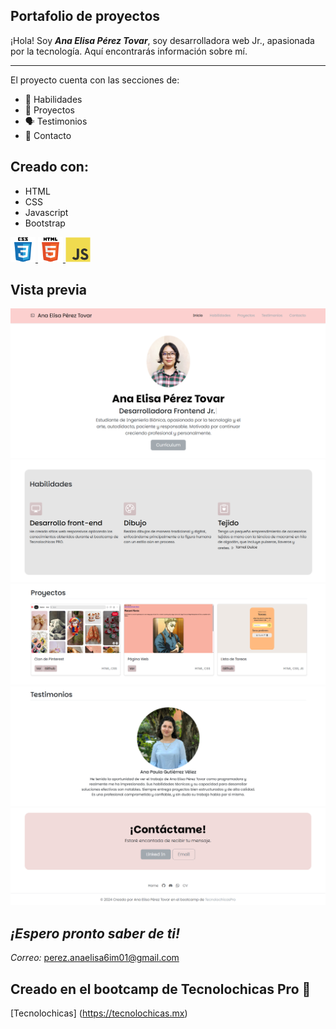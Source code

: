 ## Portafolio de proyectos ##
¡Hola! Soy ***Ana Elisa Pérez Tovar***, soy desarrolladora web Jr., apasionada por la tecnología. Aquí encontrarás información sobre mí.

---
El proyecto cuenta con las secciones de:
- 🦾 Habilidades 
- 🚧 Proyectos 
- 🗣️ Testimonios 
- 📨 Contacto 

## Creado con:
- HTML
- CSS
- Javascript
- Bootstrap

<a href="https://www.w3schools.com/css/" target="_blank"> <img src="https://raw.githubusercontent.com/devicons/devicon/master/icons/css3/css3-original-wordmark.svg" alt="css3" width="40" height="40"/> </a>
<a href="https://www.w3.org/html/" target="_blank"> <img src="https://raw.githubusercontent.com/devicons/devicon/master/icons/html5/html5-original-wordmark.svg" alt="html5" width="40" height="40"/> </a>
<a href="https://developer.mozilla.org/en-US/docs/Web/JavaScript" target="_blank"> <img src="https://raw.githubusercontent.com/devicons/devicon/master/icons/javascript/javascript-original.svg" alt="javascript" width="40" height="40"/> </a>

## Vista previa 
![Proyecto](assets/ProyectoCaptura1.png)
![Proyecto](assets/ProyectoCaptura2.png)
![Proyecto](assets/ProyectoCaptura3.png)
![Proyecto](assets/ProyectoCaptura4.png)
![Proyecto](assets/ProyectoCaptura5.png)

## *¡Espero pronto saber de ti!*
*Correo:* [perez.anaelisa6im01@gmail.com](mailto:perez.anaelisa6im01@gmail.com)

## Creado en el bootcamp de Tecnolochicas Pro 💜
[Tecnolochicas] (https://tecnolochicas.mx)




